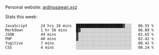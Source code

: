 Personal website: [ardinusawan.xyz](https://ardinusawan.xyz)

Stats this week:
<!--START_SECTION:waka-->

```text
JavaScript      24 hrs 18 mins  █████████████████████▓░░░   86.55 %
Markdown        1 hr 56 mins    █▓░░░░░░░░░░░░░░░░░░░░░░░   06.89 %
JSON            44 mins         ▓░░░░░░░░░░░░░░░░░░░░░░░░   02.65 %
PHP             40 mins         ▓░░░░░░░░░░░░░░░░░░░░░░░░   02.42 %
fugitive        7 mins          ░░░░░░░░░░░░░░░░░░░░░░░░░   00.42 %
CSS             4 mins          ░░░░░░░░░░░░░░░░░░░░░░░░░   00.24 %
```

<!--END_SECTION:waka-->
